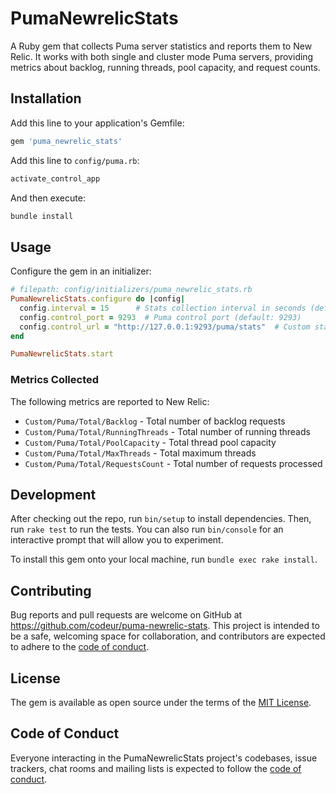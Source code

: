 # PumaNewrelicStats

A Ruby gem that collects Puma server statistics and reports them to New Relic. It works with both single and cluster mode Puma servers, providing metrics about backlog, running threads, pool capacity, and request counts.

## Installation

Add this line to your application's Gemfile:

```ruby
gem 'puma_newrelic_stats'
```

Add this line to `config/puma.rb`:

```ruby
activate_control_app
```

And then execute:

```bash
bundle install
```

## Usage

Configure the gem in an initializer:

```ruby
# filepath: config/initializers/puma_newrelic_stats.rb
PumaNewrelicStats.configure do |config|
  config.interval = 15      # Stats collection interval in seconds (default: 15)
  config.control_port = 9293  # Puma control port (default: 9293)
  config.control_url = "http://127.0.0.1:9293/puma/stats"  # Custom stats URL if needed
end

PumaNewrelicStats.start
```

### Metrics Collected

The following metrics are reported to New Relic:

- `Custom/Puma/Total/Backlog` - Total number of backlog requests
- `Custom/Puma/Total/RunningThreads` - Total number of running threads
- `Custom/Puma/Total/PoolCapacity` - Total thread pool capacity
- `Custom/Puma/Total/MaxThreads` - Total maximum threads
- `Custom/Puma/Total/RequestsCount` - Total number of requests processed

## Development

After checking out the repo, run `bin/setup` to install dependencies. Then, run `rake test` to run the tests. You can also run `bin/console` for an interactive prompt that will allow you to experiment.

To install this gem onto your local machine, run `bundle exec rake install`.

## Contributing

Bug reports and pull requests are welcome on GitHub at https://github.com/codeur/puma-newrelic-stats. This project is intended to be a safe, welcoming space for collaboration, and contributors are expected to adhere to the [code of conduct](https://github.com/codeur/puma-newrelic-stats/blob/master/CODE_OF_CONDUCT.md).

## License

The gem is available as open source under the terms of the [MIT License](https://opensource.org/licenses/MIT).

## Code of Conduct

Everyone interacting in the PumaNewrelicStats project's codebases, issue trackers, chat rooms and mailing lists is expected to follow the [code of conduct](https://github.com/codeur/puma-newrelic-stats/blob/master/CODE_OF_CONDUCT.md).
